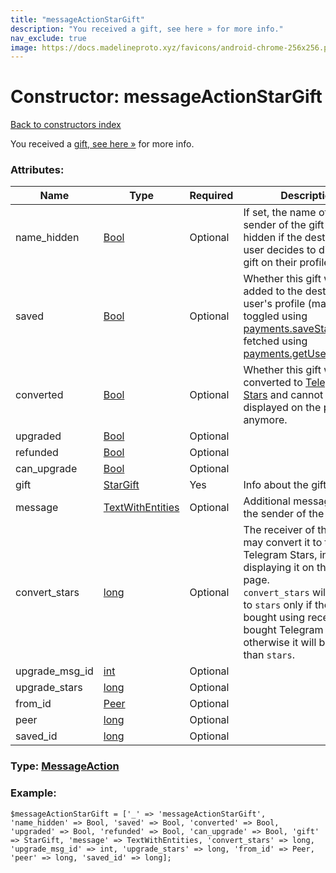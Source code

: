 ```yaml
---
title: "messageActionStarGift"
description: "You received a gift, see here » for more info."
nav_exclude: true
image: https://docs.madelineproto.xyz/favicons/android-chrome-256x256.png
---
```

# Constructor: messageActionStarGift  
[Back to constructors index](/API_docs/constructors/index.html)



You received a [gift, see here »](https://core.telegram.org/api/gifts) for more info.

### Attributes:

| Name     |    Type       | Required | Description |
|----------|---------------|----------|-------------|
|name\_hidden|[Bool](/API_docs/types/Bool.html) | Optional|If set, the name of the sender of the gift will be hidden if the destination user decides to display the gift on their profile|
|saved|[Bool](/API_docs/types/Bool.html) | Optional|Whether this gift was added to the destination user's profile (may be toggled using [payments.saveStarGift](../methods/payments.saveStarGift.html) and fetched using [payments.getUserStarGifts](../methods/payments.getUserStarGifts.html))|
|converted|[Bool](/API_docs/types/Bool.html) | Optional|Whether this gift was converted to [Telegram Stars](https://core.telegram.org/api/stars) and cannot be displayed on the profile anymore.|
|upgraded|[Bool](/API_docs/types/Bool.html) | Optional|
|refunded|[Bool](/API_docs/types/Bool.html) | Optional|
|can\_upgrade|[Bool](/API_docs/types/Bool.html) | Optional|
|gift|[StarGift](/API_docs/types/StarGift.html) | Yes|Info about the gift|
|message|[TextWithEntities](/API_docs/types/TextWithEntities.html) | Optional|Additional message from the sender of the gift|
|convert\_stars|[long](/API_docs/types/long.html) | Optional|The receiver of this gift may convert it to this many Telegram Stars, instead of displaying it on their profile page.<br>`convert_stars` will be equal to `stars` only if the gift was bought using recently bought Telegram Stars, otherwise it will be less than `stars`.|
|upgrade\_msg\_id|[int](/API_docs/types/int.html) | Optional|
|upgrade\_stars|[long](/API_docs/types/long.html) | Optional|
|from\_id|[Peer](/API_docs/types/Peer.html) | Optional|
|peer|[long](/API_docs/types/long.html) | Optional|
|saved\_id|[long](/API_docs/types/long.html) | Optional|



### Type: [MessageAction](/API_docs/types/MessageAction.html)


### Example:

```
$messageActionStarGift = ['_' => 'messageActionStarGift', 'name_hidden' => Bool, 'saved' => Bool, 'converted' => Bool, 'upgraded' => Bool, 'refunded' => Bool, 'can_upgrade' => Bool, 'gift' => StarGift, 'message' => TextWithEntities, 'convert_stars' => long, 'upgrade_msg_id' => int, 'upgrade_stars' => long, 'from_id' => Peer, 'peer' => long, 'saved_id' => long];
```  

